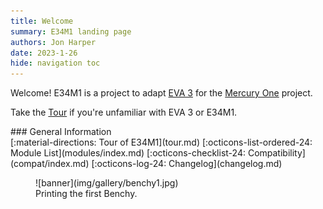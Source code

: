 ```yaml
---
title: Welcome
summary: E34M1 landing page
authors: Jon Harper
date: 2023-1-26
hide: navigation toc
---
```


Welcome! E34M1 is a project to adapt [EVA 3][eva3] for the [Mercury One][merc1] project.

Take the [Tour](tour.md) if you're unfamiliar with EVA 3 or E34M1.

<div markdown class="jh-grid-container jh-grid-1">
<div markdown class="jh-card">
### General Information

<div markdown class="jh-grid-container jh-grid-2 jh-link-grid">
[:material-directions: Tour of E34M1](tour.md)
[:octicons-list-ordered-24: Module List](modules/index.md)
[:octicons-checklist-24: Compatibility](compat/index.md)
[:octicons-log-24: Changelog](changelog.md)
</div>
</div>
</div>
</div>

<figure markdown>
![banner](img/gallery/benchy1.jpg)
    <figcaption markdown>
    Printing the first Benchy.
    </figcaption>
</figure>

[eva3]: https://main.eva-3d.page/
[merc1]: https://docs.zerog.one/